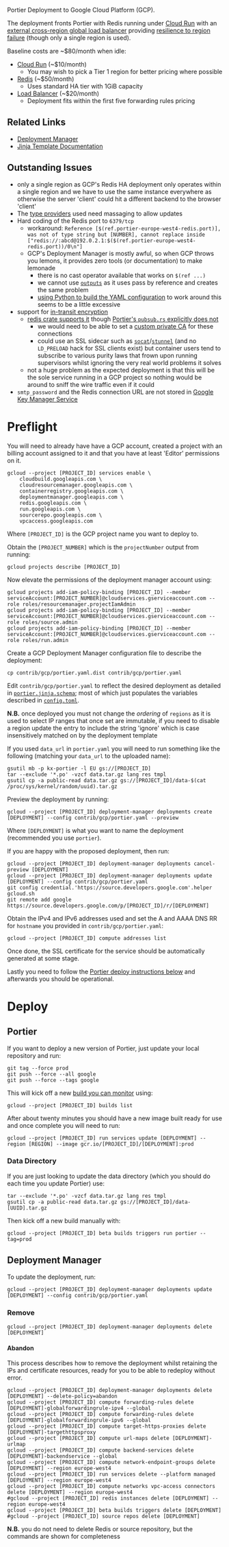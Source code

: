 Portier Deployment to Google Cloud Platform (GCP).

The deployment fronts Portier with Redis running under [Cloud Run](https://cloud.google.com/run) with an [external cross-region global load balancer](https://cloud.google.com/load-balancing/docs/https#cross-region_load_balancing) providing [resilience to region failure](https://cloud.google.com/run/docs/multiple-regions) (though only a single region is used).

Baseline costs are ~$80/month when idle:

 * [Cloud Run](https://cloud.google.com/run/pricing#tables) (~$10/month)
     * You may wish to pick a Tier 1 region for better pricing where possible
 * [Redis](https://cloud.google.com/memorystore/docs/redis/pricing#instance_pricing) (~$50/month)
     * Uses standard HA tier with 1GiB capacity
 * [Load Balancer](https://cloud.google.com/vpc/network-pricing#lb) (~$20/month)
     * Deployment fits within the first five forwarding rules pricing

## Related Links

 * [Deployment Manager](https://cloud.google.com/deployment-manager)
 * [Jinja Template Documentation](https://jinja.palletsprojects.com/en/2.11.x/templates/)

## Outstanding Issues

 * only a single region as GCP's Redis HA deployment only operates within a single region and we have to use the same instance everywhere as otherwise the server 'client' could hit a different backend to the browser 'client'
 * The [type providers](https://cloud.google.com/deployment-manager/docs/configuration/type-providers/advanced-configuration-options) used need massaging to allow updates
 * Hard coding of the Redis port to `6379/tcp`
     * workaround: `Reference [$(ref.portier-europe-west4-redis.port)], was not of type string but [NUMBER], cannot replace inside ["redis://:abcd@192.0.2.1:$($(ref.portier-europe-west4-redis.port))/0\n"]`
     * GCP's Deployment Manager is mostly awful, so when GCP throws you lemons, it provides zero tools (or documentation) to make lemonade
         * there is no cast operator available that works on `$(ref ...)`
         * we cannot use [`outputs`](https://cloud.google.com/deployment-manager/docs/configuration/expose-information-outputs) as it uses pass by reference and creates the same problem
         * [using Python to build the YAML configuration](https://cloud.google.com/deployment-manager/docs/configuration/templates/create-basic-template#python) to work around this seems to be a little excessive
 * support for [in-transit encryption](https://cloud.google.com/memorystore/docs/redis/in-transit-encryption)
     * [redis crate supports it](https://docs.rs/redis/0.20.0/redis/enum.ConnectionAddr.html#variant.TcpTls) though [Portier's `pubsub.rs` explicitly does not](https://github.com/portier/portier-broker/issues/351)
         * we would need to be able to set a [custom private CA](https://cloud.google.com/memorystore/docs/redis/in-transit-encryption#certificate_authority) for these connections
         * could use an SSL sidecar such as [`socat`](http://www.dest-unreach.org/socat/)/[`stunnel`](https://www.stunnel.org/) (and no `LD_PRELOAD` hack for SSL clients exist) but container users tend to subscribe to various purity laws that frown upon running supervisors whilst ignoring the very real world problems it solves
     * not a huge problem as the expected deployment is that this will be the sole service running in a GCP project so nothing would be around to sniff the wire traffic even if it could
 * `smtp_password` and the Redis connection URL are not stored in [Google Key Manager Service](https://cloud.google.com/kms)

# Preflight

You will need to already have have a GCP account, created a project with an billing account assigned to it and that you have at least 'Editor' permissions on it.

    gcloud --project [PROJECT_ID] services enable \
        cloudbuild.googleapis.com \
        cloudresourcemanager.googleapis.com \
        containerregistry.googleapis.com \
        deploymentmanager.googleapis.com \
        redis.googleapis.com \
        run.googleapis.com \
        sourcerepo.googleapis.com \
        vpcaccess.googleapis.com

Where `[PROJECT_ID]` is the GCP project name you want to deploy to.

Obtain the `[PROJECT_NUMBER]` which is the `projectNumber` output from running:

    gcloud projects describe [PROJECT_ID]

Now elevate the permissions of the deployment manager account using:

    gcloud projects add-iam-policy-binding [PROJECT_ID] --member serviceAccount:[PROJECT_NUMBER]@cloudservices.gserviceaccount.com --role roles/resourcemanager.projectIamAdmin
    gcloud projects add-iam-policy-binding [PROJECT_ID] --member serviceAccount:[PROJECT_NUMBER]@cloudservices.gserviceaccount.com --role roles/source.admin
    gcloud projects add-iam-policy-binding [PROJECT_ID] --member serviceAccount:[PROJECT_NUMBER]@cloudservices.gserviceaccount.com --role roles/run.admin

Create a GCP Deployment Manager configuration file to describe the deployment:

    cp contrib/gcp/portier.yaml.dist contrib/gcp/portier.yaml

Edit `contrib/gcp/portier.yaml` to reflect the desired deployment as detailed in [`portier.jinja.schema`](./portier.jinja.schema); most of which just populates the variables described in [`config.toml`](../../config.toml.dist).

**N.B.** once deployed you must not change the *ordering* of `regions` as it is used to select IP ranges that once set are immutable, if you need to disable a region update the entry to include the string 'ignore' which is case insensitively matched on by the deployment template

If you used `data_url` in `portier.yaml` you will need to run something like the following (matching your `data_url` to the uploaded name):

    gsutil mb -p kx-portier -l EU gs://[PROJECT_ID]
    tar --exclude '*.po' -vzcf data.tar.gz lang res tmpl
    gsutil cp -a public-read data.tar.gz gs://[PROJECT_ID]/data-$(cat /proc/sys/kernel/random/uuid).tar.gz

Preview the deployment by running:

    gcloud --project [PROJECT_ID] deployment-manager deployments create [DEPLOYMENT] --config contrib/gcp/portier.yaml --preview

Where `[DEPLOYMENT]` is what you want to name the deployment (recommended you use `portier`).

If you are happy with the proposed deployment, then run:

    gcloud --project [PROJECT_ID] deployment-manager deployments cancel-preview [DEPLOYMENT]
    gcloud --project [PROJECT_ID] deployment-manager deployments update [DEPLOYMENT] --config contrib/gcp/portier.yaml
    git config credential.'https://source.developers.google.com'.helper gcloud.sh
    git remote add google https://source.developers.google.com/p/[PROJECT_ID]/r/[DEPLOYMENT]

Obtain the IPv4 and IPv6 addresses used and set the A and AAAA DNS RR for `hostname` you provided in `contrib/gcp/portier.yaml`:

    gcloud --project [PROJECT_ID] compute addresses list

Once done, the SSL certificate for the service should be automatically generated at some stage.

Lastly you need to follow the [Portier deploy instructions below](#portier) and afterwards you should be operational.

# Deploy

## Portier

If you want to deploy a new version of Portier, just update your local repository and run:

    git tag --force prod
    git push --force --all google
    git push --force --tags google

This will kick off a new [build you can monitor](https://console.cloud.google.com/cloud-build/dashboard) using:

    gcloud --project [PROJECT_ID] builds list

After about twenty minutes you should have a new image built ready for use and once complete you will need to run:

    gcloud --project [PROJECT_ID] run services update [DEPLOYMENT] --region [REGION] --image gcr.io/[PROJECT_ID]/[DEPLOYMENT]:prod

### Data Directory

If you are just looking to update the data directory (which you should do each time you update Portier) use:

    tar --exclude '*.po' -vzcf data.tar.gz lang res tmpl
    gsutil cp -a public-read data.tar.gz gs://[PROJECT_ID]/data-[UUID].tar.gz

Then kick off a new build manually with:

    gcloud --project [PROJECT_ID] beta builds triggers run portier --tag=prod

## Deployment Manager

To update the deployment, run:

    gcloud --project [PROJECT_ID] deployment-manager deployments update [DEPLOYMENT] --config contrib/gcp/portier.yaml

### Remove

    gcloud --project [PROJECT_ID] deployment-manager deployments delete [DEPLOYMENT]

#### Abandon

This process describes how to remove the deployment whilst retaining the IPs and certificate resources, ready for you to be able to redeploy without error.

    gcloud --project [PROJECT_ID] deployment-manager deployments delete [DEPLOYMENT] --delete-policy=abandon
    gcloud --project [PROJECT_ID] compute forwarding-rules delete [DEPLOYMENT]-globalforwardingrule-ipv4 --global
    gcloud --project [PROJECT_ID] compute forwarding-rules delete [DEPLOYMENT]-globalforwardingrule-ipv6 --global
    gcloud --project [PROJECT_ID] compute target-https-proxies delete [DEPLOYMENT]-targethttpsproxy
    gcloud --project [PROJECT_ID] compute url-maps delete [DEPLOYMENT]-urlmap
    gcloud --project [PROJECT_ID] compute backend-services delete [DEPLOYMENT]-backendservice --global
    gcloud --project [PROJECT_ID] compute network-endpoint-groups delete [DEPLOYMENT] --region europe-west4
    gcloud --project [PROJECT_ID] run services delete --platform managed [DEPLOYMENT] --region europe-west4
    gcloud --project [PROJECT_ID] compute networks vpc-access connectors delete [DEPLOYMENT] --region europe-west4
    #gcloud --project [PROJECT_ID] redis instances delete [DEPLOYMENT] --region europe-west4
    gcloud --project [PROJECT_ID] beta builds triggers delete [DEPLOYMENT]
    #gcloud --project [PROJECT_ID] source repos delete [DEPLOYMENT]

**N.B.** you do not need to delete Redis or source repository, but the commands are shown for completeness
